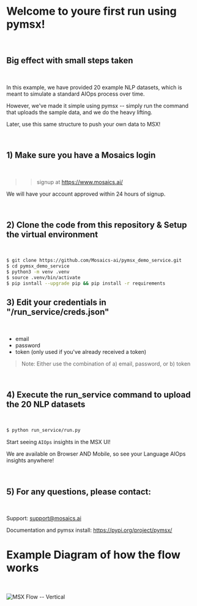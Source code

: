 # Welcome to youre first run using pymsx!




<br />

## Big effect with small steps taken
<br />

In this example, we have provided 20 example NLP datasets, which is meant to simulate a standard AIOps process over time. 

However, we've made it simple using pymsx -- simply run the command that uploads the sample data, and we do the heavy lifting. 

Later, use this same structure to push your own data to MSX!

<br />

## 1) **Make sure you have a Mosaics login**
<br />

>> signup at https://www.mosaics.ai/
    
    
We will have your account approved within 24 hours of signup.
  
<br />

## 2) **Clone the code from this repository & Setup the virtual environment**
<br />

```bash
$ git clone https://github.com/Mosaics-ai/pymsx_demo_service.git
$ cd pymsx_demo_service
$ python3 -m venv .venv
$ source .venv/bin/activate
$ pip isntall --upgrade pip && pip install -r requirements
```

## 3) **Edit your credentials in "/run_service/creds.json"**
<br />

- email
- password
- token (only used if you've already received a token)

> Note: Either use the combination of a) email, password, or b) token

<br />

## 4) **Execute the run_service command to upload the 20 NLP datasets**
<br />

```bash
$ python run_service/run.py
```

Start seeing `AIOps` insights in the MSX UI! 
 
We are available on Browser AND Mobile, so see your Language AIOps insights anywhere!

<br />

## 5) **For any questions, please contact:**
<br />

Support: support@mosaics.ai

Documentation and pymsx install: https://pypi.org/project/pymsx/

# Example Diagram of how the flow works
<br />

![MSX Flow -- Vertical](https://user-images.githubusercontent.com/79324142/221370984-6ad6be13-daec-432b-a352-affd26eda1e3.png)

